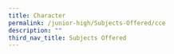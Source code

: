 ```yaml
---
title: Character
permalink: /junior-high/Subjects-Offered/cce
description: ""
third_nav_title: Subjects Offered
---
```

